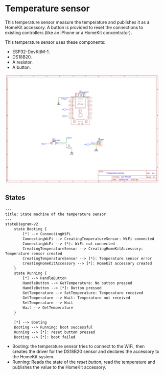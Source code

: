 Temperature sensor
==================

This temperature sensor measure the temperature and publishes it as a HomeKit accessory. A button is provided to reset the connections to existing controllers (like an iPhone or a HomeKit concentrator).

This temperature sensor uses these components:
- ESP32-DevKitM-1.
- DS18B20.
- A resistor.
- A button.

![Temperature sensor schema](./docs/Schematic_TemperatureSensor_2023-01-06.png)

## States

```mermaid
---
title: State machine of the temperature sensor
---
stateDiagram-v2
    state Booting {
        [*] --> ConnectingWiFi
        ConnectingWiFi --> CreatingTemperatureSensor: WiFi connected
        ConnectingWiFi --> [*]: WiFi not connected
        CreatingTemperatureSensor --> CreatingHomeKitAccessory: Temperature sensor created
        CreatingTemperatureSensor --> [*]: Temperature sensor error
        CreatingHomeKitAccessory --> [*]: HomeKit accessory created
    }
    state Running {
        [*] --> HandleButton
        HandleButton --> GetTemperature: No button pressed
        HandleButton --> [*]: Button pressed
        GetTemperature --> SetTemperature: Temperature received
        GetTemperature --> Wait: Temperature not received
        SetTemperature --> Wait
        Wait --> GetTemperature
    }

    [*] --> Booting
    Booting --> Running: boot successful
    Running --> [*]: reset button pressed
    Booting --> [*]: boot failed
```

- Booting: the temperature sensor tries to connect to the WiFi, then creates the driver for the DS18B20 sensor and declares the accessory to the HomeKit system.
- Running: Reads the state of the _reset button_, read the temperature and publishes the value to the HomeKit accessory.
